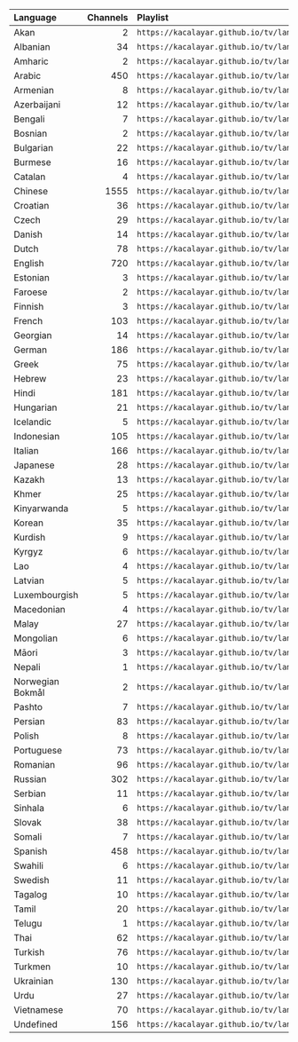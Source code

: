 <table>
	<thead>
		<tr><th align="left">Language</th><th align="right">Channels</th><th align="left">Playlist</th></tr>
	</thead>
	<tbody>
		<tr><td align="left">Akan</td><td align="right">2</td><td align="left"><code>https://kacalayar.github.io/tv/languages/ak.m3u</code></td></tr>
		<tr><td align="left">Albanian</td><td align="right">34</td><td align="left"><code>https://kacalayar.github.io/tv/languages/sq.m3u</code></td></tr>
		<tr><td align="left">Amharic</td><td align="right">2</td><td align="left"><code>https://kacalayar.github.io/tv/languages/am.m3u</code></td></tr>
		<tr><td align="left">Arabic</td><td align="right">450</td><td align="left"><code>https://kacalayar.github.io/tv/languages/ar.m3u</code></td></tr>
		<tr><td align="left">Armenian</td><td align="right">8</td><td align="left"><code>https://kacalayar.github.io/tv/languages/hy.m3u</code></td></tr>
		<tr><td align="left">Azerbaijani</td><td align="right">12</td><td align="left"><code>https://kacalayar.github.io/tv/languages/az.m3u</code></td></tr>
		<tr><td align="left">Bengali</td><td align="right">7</td><td align="left"><code>https://kacalayar.github.io/tv/languages/bn.m3u</code></td></tr>
		<tr><td align="left">Bosnian</td><td align="right">2</td><td align="left"><code>https://kacalayar.github.io/tv/languages/bs.m3u</code></td></tr>
		<tr><td align="left">Bulgarian</td><td align="right">22</td><td align="left"><code>https://kacalayar.github.io/tv/languages/bg.m3u</code></td></tr>
		<tr><td align="left">Burmese</td><td align="right">16</td><td align="left"><code>https://kacalayar.github.io/tv/languages/my.m3u</code></td></tr>
		<tr><td align="left">Catalan</td><td align="right">4</td><td align="left"><code>https://kacalayar.github.io/tv/languages/ca.m3u</code></td></tr>
		<tr><td align="left">Chinese</td><td align="right">1555</td><td align="left"><code>https://kacalayar.github.io/tv/languages/zh.m3u</code></td></tr>
		<tr><td align="left">Croatian</td><td align="right">36</td><td align="left"><code>https://kacalayar.github.io/tv/languages/hr.m3u</code></td></tr>
		<tr><td align="left">Czech</td><td align="right">29</td><td align="left"><code>https://kacalayar.github.io/tv/languages/cs.m3u</code></td></tr>
		<tr><td align="left">Danish</td><td align="right">14</td><td align="left"><code>https://kacalayar.github.io/tv/languages/da.m3u</code></td></tr>
		<tr><td align="left">Dutch</td><td align="right">78</td><td align="left"><code>https://kacalayar.github.io/tv/languages/nl.m3u</code></td></tr>
		<tr><td align="left">English</td><td align="right">720</td><td align="left"><code>https://kacalayar.github.io/tv/languages/en.m3u</code></td></tr>
		<tr><td align="left">Estonian</td><td align="right">3</td><td align="left"><code>https://kacalayar.github.io/tv/languages/et.m3u</code></td></tr>
		<tr><td align="left">Faroese</td><td align="right">2</td><td align="left"><code>https://kacalayar.github.io/tv/languages/fo.m3u</code></td></tr>
		<tr><td align="left">Finnish</td><td align="right">3</td><td align="left"><code>https://kacalayar.github.io/tv/languages/fi.m3u</code></td></tr>
		<tr><td align="left">French</td><td align="right">103</td><td align="left"><code>https://kacalayar.github.io/tv/languages/fr.m3u</code></td></tr>
		<tr><td align="left">Georgian</td><td align="right">14</td><td align="left"><code>https://kacalayar.github.io/tv/languages/ka.m3u</code></td></tr>
		<tr><td align="left">German</td><td align="right">186</td><td align="left"><code>https://kacalayar.github.io/tv/languages/de.m3u</code></td></tr>
		<tr><td align="left">Greek</td><td align="right">75</td><td align="left"><code>https://kacalayar.github.io/tv/languages/el.m3u</code></td></tr>
		<tr><td align="left">Hebrew</td><td align="right">23</td><td align="left"><code>https://kacalayar.github.io/tv/languages/he.m3u</code></td></tr>
		<tr><td align="left">Hindi</td><td align="right">181</td><td align="left"><code>https://kacalayar.github.io/tv/languages/hi.m3u</code></td></tr>
		<tr><td align="left">Hungarian</td><td align="right">21</td><td align="left"><code>https://kacalayar.github.io/tv/languages/hu.m3u</code></td></tr>
		<tr><td align="left">Icelandic</td><td align="right">5</td><td align="left"><code>https://kacalayar.github.io/tv/languages/is.m3u</code></td></tr>
		<tr><td align="left">Indonesian</td><td align="right">105</td><td align="left"><code>https://kacalayar.github.io/tv/languages/id.m3u</code></td></tr>
		<tr><td align="left">Italian</td><td align="right">166</td><td align="left"><code>https://kacalayar.github.io/tv/languages/it.m3u</code></td></tr>
		<tr><td align="left">Japanese</td><td align="right">28</td><td align="left"><code>https://kacalayar.github.io/tv/languages/ja.m3u</code></td></tr>
		<tr><td align="left">Kazakh</td><td align="right">13</td><td align="left"><code>https://kacalayar.github.io/tv/languages/kk.m3u</code></td></tr>
		<tr><td align="left">Khmer</td><td align="right">25</td><td align="left"><code>https://kacalayar.github.io/tv/languages/km.m3u</code></td></tr>
		<tr><td align="left">Kinyarwanda</td><td align="right">5</td><td align="left"><code>https://kacalayar.github.io/tv/languages/rw.m3u</code></td></tr>
		<tr><td align="left">Korean</td><td align="right">35</td><td align="left"><code>https://kacalayar.github.io/tv/languages/ko.m3u</code></td></tr>
		<tr><td align="left">Kurdish</td><td align="right">9</td><td align="left"><code>https://kacalayar.github.io/tv/languages/ku.m3u</code></td></tr>
		<tr><td align="left">Kyrgyz</td><td align="right">6</td><td align="left"><code>https://kacalayar.github.io/tv/languages/ky.m3u</code></td></tr>
		<tr><td align="left">Lao</td><td align="right">4</td><td align="left"><code>https://kacalayar.github.io/tv/languages/lo.m3u</code></td></tr>
		<tr><td align="left">Latvian</td><td align="right">5</td><td align="left"><code>https://kacalayar.github.io/tv/languages/lv.m3u</code></td></tr>
		<tr><td align="left">Luxembourgish</td><td align="right">5</td><td align="left"><code>https://kacalayar.github.io/tv/languages/lb.m3u</code></td></tr>
		<tr><td align="left">Macedonian</td><td align="right">4</td><td align="left"><code>https://kacalayar.github.io/tv/languages/mk.m3u</code></td></tr>
		<tr><td align="left">Malay</td><td align="right">27</td><td align="left"><code>https://kacalayar.github.io/tv/languages/ms.m3u</code></td></tr>
		<tr><td align="left">Mongolian</td><td align="right">6</td><td align="left"><code>https://kacalayar.github.io/tv/languages/mn.m3u</code></td></tr>
		<tr><td align="left">Māori</td><td align="right">3</td><td align="left"><code>https://kacalayar.github.io/tv/languages/mi.m3u</code></td></tr>
		<tr><td align="left">Nepali</td><td align="right">1</td><td align="left"><code>https://kacalayar.github.io/tv/languages/ne.m3u</code></td></tr>
		<tr><td align="left">Norwegian Bokmål</td><td align="right">2</td><td align="left"><code>https://kacalayar.github.io/tv/languages/nb.m3u</code></td></tr>
		<tr><td align="left">Pashto</td><td align="right">7</td><td align="left"><code>https://kacalayar.github.io/tv/languages/ps.m3u</code></td></tr>
		<tr><td align="left">Persian</td><td align="right">83</td><td align="left"><code>https://kacalayar.github.io/tv/languages/fa.m3u</code></td></tr>
		<tr><td align="left">Polish</td><td align="right">8</td><td align="left"><code>https://kacalayar.github.io/tv/languages/pl.m3u</code></td></tr>
		<tr><td align="left">Portuguese</td><td align="right">73</td><td align="left"><code>https://kacalayar.github.io/tv/languages/pt.m3u</code></td></tr>
		<tr><td align="left">Romanian</td><td align="right">96</td><td align="left"><code>https://kacalayar.github.io/tv/languages/ro.m3u</code></td></tr>
		<tr><td align="left">Russian</td><td align="right">302</td><td align="left"><code>https://kacalayar.github.io/tv/languages/ru.m3u</code></td></tr>
		<tr><td align="left">Serbian</td><td align="right">11</td><td align="left"><code>https://kacalayar.github.io/tv/languages/sr.m3u</code></td></tr>
		<tr><td align="left">Sinhala</td><td align="right">6</td><td align="left"><code>https://kacalayar.github.io/tv/languages/si.m3u</code></td></tr>
		<tr><td align="left">Slovak</td><td align="right">38</td><td align="left"><code>https://kacalayar.github.io/tv/languages/sk.m3u</code></td></tr>
		<tr><td align="left">Somali</td><td align="right">7</td><td align="left"><code>https://kacalayar.github.io/tv/languages/so.m3u</code></td></tr>
		<tr><td align="left">Spanish</td><td align="right">458</td><td align="left"><code>https://kacalayar.github.io/tv/languages/es.m3u</code></td></tr>
		<tr><td align="left">Swahili</td><td align="right">6</td><td align="left"><code>https://kacalayar.github.io/tv/languages/sw.m3u</code></td></tr>
		<tr><td align="left">Swedish</td><td align="right">11</td><td align="left"><code>https://kacalayar.github.io/tv/languages/sv.m3u</code></td></tr>
		<tr><td align="left">Tagalog</td><td align="right">10</td><td align="left"><code>https://kacalayar.github.io/tv/languages/tl.m3u</code></td></tr>
		<tr><td align="left">Tamil</td><td align="right">20</td><td align="left"><code>https://kacalayar.github.io/tv/languages/ta.m3u</code></td></tr>
		<tr><td align="left">Telugu</td><td align="right">1</td><td align="left"><code>https://kacalayar.github.io/tv/languages/te.m3u</code></td></tr>
		<tr><td align="left">Thai</td><td align="right">62</td><td align="left"><code>https://kacalayar.github.io/tv/languages/th.m3u</code></td></tr>
		<tr><td align="left">Turkish</td><td align="right">76</td><td align="left"><code>https://kacalayar.github.io/tv/languages/tr.m3u</code></td></tr>
		<tr><td align="left">Turkmen</td><td align="right">10</td><td align="left"><code>https://kacalayar.github.io/tv/languages/tk.m3u</code></td></tr>
		<tr><td align="left">Ukrainian</td><td align="right">130</td><td align="left"><code>https://kacalayar.github.io/tv/languages/uk.m3u</code></td></tr>
		<tr><td align="left">Urdu</td><td align="right">27</td><td align="left"><code>https://kacalayar.github.io/tv/languages/ur.m3u</code></td></tr>
		<tr><td align="left">Vietnamese</td><td align="right">70</td><td align="left"><code>https://kacalayar.github.io/tv/languages/vi.m3u</code></td></tr>
		<tr><td align="left">Undefined</td><td align="right">156</td><td align="left"><code>https://kacalayar.github.io/tv/languages/undefined.m3u</code></td></tr>
	</tbody>
</table>